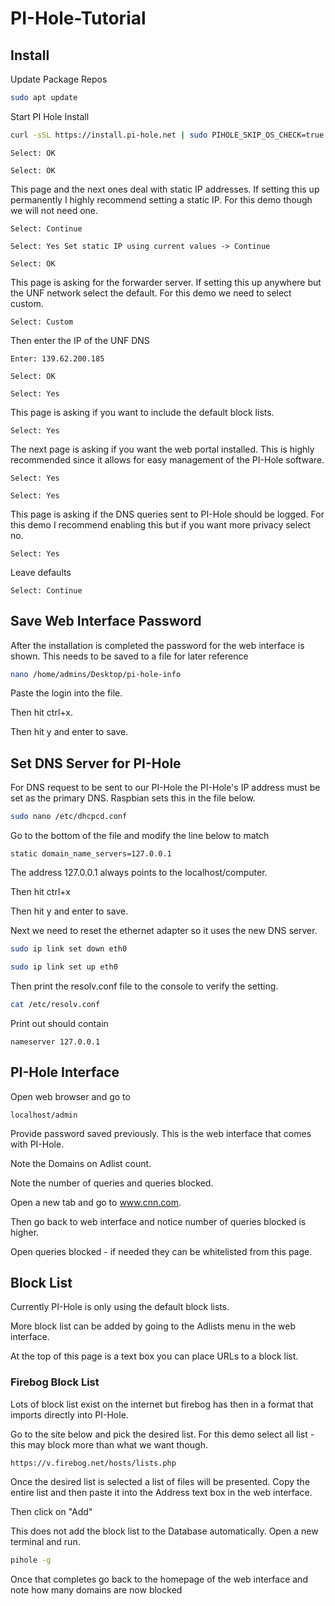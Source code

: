 # PI-Hole-Tutorial
## Install
Update Package Repos

```bash
sudo apt update
```

Start PI Hole Install

```bash
curl -sSL https://install.pi-hole.net | sudo PIHOLE_SKIP_OS_CHECK=true bash
```

`Select: OK`

`Select: OK`

This page and the next ones deal with static IP addresses. If setting this up permanently I highly recommend setting a static IP. For this demo though we will not need one.

`Select: Continue`

`Select: Yes Set static IP using current values -> Continue` 

`Select: OK`
 
This page is asking for the forwarder server. If setting this up anywhere but the UNF network select the default. For this demo we need to select custom.
	
`Select: Custom`

Then enter the IP of the UNF DNS
		
`Enter: 139.62.200.185`

`Select: OK`

`Select: Yes`

This page is asking if you want to include the default block lists.

`Select: Yes`

The next page is asking if you want the web portal installed. This is highly recommended since it allows for easy management of the PI-Hole software.
	
`Select: Yes`

`Select: Yes`

This page is asking if the DNS queries sent to PI-Hole should be logged. For this demo I recommend enabling this but if you want more privacy select no.

`Select: Yes`

Leave defaults
	
 `Select: Continue`

## Save Web Interface Password
After the installation is completed the password for the web interface is shown. This needs to be saved to a file for later reference

```bash
nano /home/admins/Desktop/pi-hole-info
```

Paste the login into the file. 

Then hit ctrl+x. 

Then hit y and enter to save.

## Set DNS Server for PI-Hole
For DNS request to be sent to our PI-Hole the PI-Hole's IP address must be set as the primary DNS. Raspbian sets this in the file below.

```bash
sudo nano /etc/dhcpcd.conf
```

Go to the bottom of the file and modify the line below to match

`static domain_name_servers=127.0.0.1`

The address 127.0.0.1 always points to the localhost/computer.

Then hit ctrl+x

Then hit y and enter to save.

Next we need to reset the ethernet adapter so it uses the new DNS server.

```bash
sudo ip link set down eth0
```

```bash
sudo ip link set up eth0
```

Then print the resolv.conf file to the console to verify the setting.

```bash
cat /etc/resolv.conf
```

Print out should contain

`nameserver 127.0.0.1`

## PI-Hole Interface
Open web browser and go to

`localhost/admin`

Provide password saved previously. 
This is the web interface that comes with PI-Hole.

Note the Domains on Adlist count.

Note the number of queries and queries blocked.

Open a new tab and go to www.cnn.com.

Then go back to web interface and notice number of queries blocked is higher.

Open queries blocked - if needed they can be whitelisted from this page.

## Block List
Currently PI-Hole is only using the default block lists.

More block list can be added by going to the Adlists menu in the web interface.

At the top of this page is a text box you can place URLs to a block list.

### Firebog Block List
Lots of block list exist on the internet but firebog has then in a format that imports directly into PI-Hole.

Go to the site below and pick the desired list. For this demo select all list - this may block more than what we want though.

`https://v.firebog.net/hosts/lists.php`

Once the desired list is selected a list of files will be presented. Copy the entire list and then paste it into the Address text box in the web interface.

Then click on "Add"

This does not add the block list to the Database automatically. Open a new terminal and run.

```bash
pihole -g
```

Once that completes go back to the homepage of the web interface and note how many domains are now blocked



